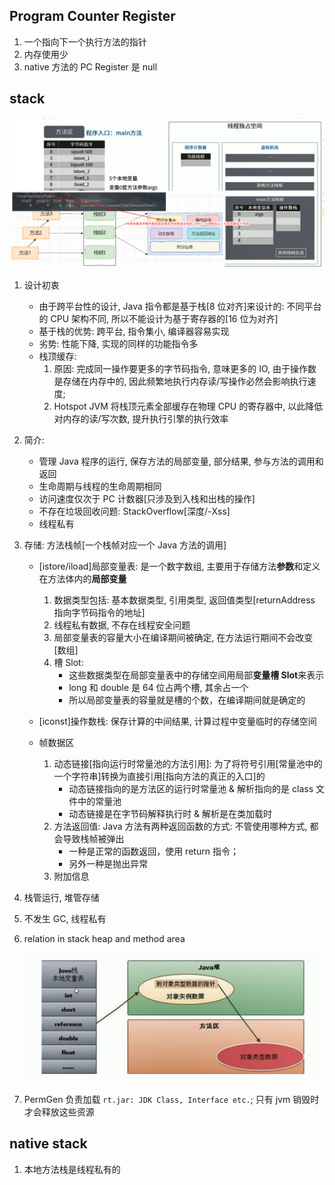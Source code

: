 ## Program Counter Register

1. 一个指向下一个执行方法的指针
2. 内存使用少
3. native 方法的 PC Register 是 null

## stack

![avatar](/static/image/java/javase-jvm-stack.png)

1. 设计初衷

   - 由于跨平台性的设计, Java 指令都是基于栈[8 位对齐]来设计的: 不同平台的 CPU 架构不同, 所以不能设计为基于寄存器的[16 位为对齐]
   - 基于栈的优势: 跨平台, 指令集小, 编译器容易实现
   - 劣势: 性能下降, 实现的同样的功能指令多
   - 栈顶缓存:
     1. 原因: 完成同一操作要更多的字节码指令, 意味更多的 IO, 由于操作数是存储在内存中的, 因此频繁地执行内存读/写操作必然会影响执行速度;
     2. Hotspot JVM 将栈顶元素全部缓存在物理 CPU 的寄存器中, 以此降低对内存的读/写次数, 提升执行引擎的执行效率

2. 简介:

   - 管理 Java 程序的运行, 保存方法的局部变量, 部分结果, 参与方法的调用和返回
   - 生命周期与线程的生命周期相同
   - 访问速度仅次于 PC 计数器[只涉及到入栈和出栈的操作]
   - 不存在垃圾回收问题: StackOverflow[深度/-Xss]
   - 线程私有

3. 存储: 方法栈帧[一个栈帧对应一个 Java 方法的调用]

   - [istore/iload]局部变量表: 是一个数字数组, 主要用于存储方法**参数**和定义在方法体内的**局部变量**

     1. 数据类型包括: 基本数据类型, 引用类型, 返回值类型[returnAddress 指向字节码指令的地址]
     2. 线程私有数据, 不存在线程安全问题
     3. 局部变量表的容量大小在编译期间被确定, 在方法运行期间不会改变[数组]
     4. 槽 Slot:
        - 这些数据类型在局部变量表中的存储空间用局部**变量槽 Slot**来表示
        - long 和 double 是 64 位占两个槽, 其余占一个
        - 所以局部变量表的容量就是槽的个数，在编译期间就是确定的

   - [iconst]操作数栈: 保存计算的中间结果, 计算过程中变量临时的存储空间
   - 帧数据区

     1. 动态链接[指向运行时常量池的方法引用]: 为了将符号引用[常量池中的一个字符串]转换为直接引用[指向方法的真正的入口]的
        - 动态链接指向的是方法区的运行时常量池 & 解析指向的是 class 文件中的常量池
        - 动态链接是在字节码解释执行时 & 解析是在类加载时
     2. 方法返回值: Java 方法有两种返回函数的方式: 不管使用哪种方式, 都会导致栈帧被弹出
        - 一种是正常的函数返回，使用 return 指令；
        - 另外一种是抛出异常
     3. 附加信息

4. 栈管运行, 堆管存储
5. 不发生 GC, 线程私有

6. relation in stack heap and method area

   ![avatar](/static/image/java/stack-heap-MA.png)

7. PermGen 负责加载 `rt.jar: JDK Class, Interface etc.`; 只有 jvm 销毁时才会释放这些资源

## native stack

1. 本地方法栈是线程私有的
